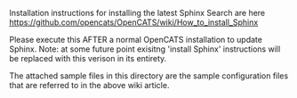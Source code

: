 Installation instructions for installing the latest Sphinx Search are here
https://github.com/opencats/OpenCATS/wiki/How_to_install_Sphinx

Please execute this AFTER a normal OpenCATS installation to update Sphinx. 
Note: at some future point exisitng 'install Sphinx' instructions will be replaced with this verison in its entirety.

The attached sample files in this directory are the sample configuration files that are referred to in the above wiki article.

